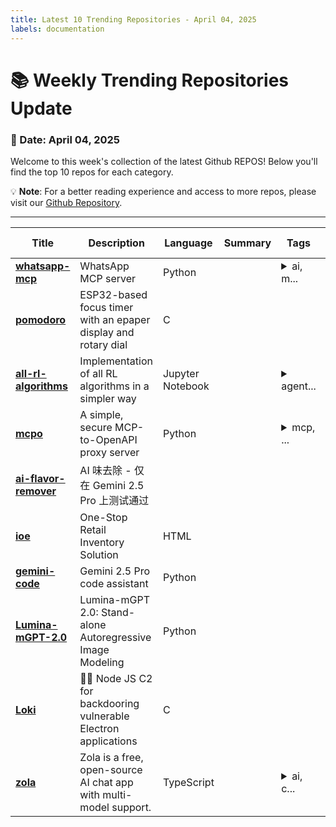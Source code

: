 ```yaml
---
title: Latest 10 Trending Repositories - April 04, 2025
labels: documentation
---
```

# 📚 Weekly Trending Repositories Update

### 📅 Date: April 04, 2025

Welcome to this week's collection of the latest Github REPOS! Below you'll find the top 10 repos for each category.

💡 **Note**: For a better reading experience and access to more repos, please visit our [Github Repository](https://github.com/marc-ko/daily-trending-repo).

---

| **Title** | **Description** | **Language** | **Summary** | **Tags** | **Stars Count** |
| --- | --- | --- | --- | --- | --- |
| **[whatsapp-mcp](https://github.com/lharries/whatsapp-mcp)** | WhatsApp MCP server | Python |  | <details><summary>ai, m...</summary><p>ai, mcp, whatsapp, whatsapp-api</p></details> | 2772 |
| **[pomodoro](https://github.com/Rukenshia/pomodoro)** | ESP32-based focus timer with an epaper display and rotary dial | C |  |  | 687 |
| **[all-rl-algorithms](https://github.com/FareedKhan-dev/all-rl-algorithms)** | Implementation of all RL algorithms in a simpler way | Jupyter Notebook |  | <details><summary>agent...</summary><p>agent, llm, openai, python, reinforcement-learning, rl</p></details> | 497 |
| **[mcpo](https://github.com/open-webui/mcpo)** | A simple, secure MCP-to-OpenAPI proxy server | Python |  | <details><summary>mcp, ...</summary><p>mcp, mcp-server, mcp-to-openapi, open-webui, openapi</p></details> | 423 |
| **[ai-flavor-remover](https://github.com/hylarucoder/ai-flavor-remover)** | AI 味去除 - 仅在 Gemini 2.5 Pro 上测试通过 |  |  |  | 347 |
| **[ioe](https://github.com/zhtyyx/ioe)** | One-Stop Retail Inventory Solution | HTML |  |  | 320 |
| **[gemini-code](https://github.com/raizamartin/gemini-code)** | Gemini 2.5 Pro code assistant | Python |  |  | 313 |
| **[Lumina-mGPT-2.0](https://github.com/Alpha-VLLM/Lumina-mGPT-2.0)** | Lumina-mGPT 2.0: Stand-alone Autoregressive Image Modeling | Python |  |  | 265 |
| **[Loki](https://github.com/boku7/Loki)** | 🧙‍♂️ Node JS C2 for backdooring vulnerable Electron applications | C |  |  | 251 |
| **[zola](https://github.com/ibelick/zola)** | Zola is a free, open-source AI chat app with multi-model support. | TypeScript |  | <details><summary>ai, c...</summary><p>ai, chat, multi-model, nextjs, open-source, prompt-kit, shadcn-ui, supabase, typescript</p></details> | 219 |


